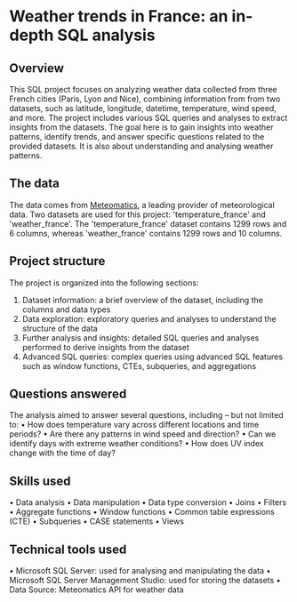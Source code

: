 # Weather trends in France: an in-depth SQL analysis


## Overview
This SQL project focuses on analyzing weather data collected from three French cities (Paris, Lyon and Nice), combining information from from two datasets, such as latitude, longitude, 
datetime, temperature, wind speed, and more. 
The project includes various SQL queries and analyses to extract insights from the datasets. 
The goal here is to gain insights into weather patterns, identify trends, and answer specific questions related to the provided datasets. It is also about understanding and analysing 
weather patterns.

## The data
The data comes from [Meteomatics](https://www.meteomatics.com/), a leading provider of meteorological data. Two datasets are used for this project: 'temperature_france' and 'weather_france'.
The 'temperature_france' dataset contains 1299 rows and 6 columns, whereas 'weather_france' contains 1299 rows and 10 columns.

## Project structure
The project is organized into the following sections:
1.	Dataset information: a brief overview of the dataset, including the columns and data types
2.	Data exploration: exploratory queries and analyses to understand the structure of the data
3.	Further analysis and insights: detailed SQL queries and analyses performed to derive insights from the dataset
4.	Advanced SQL queries: complex queries using advanced SQL features such as window functions, CTEs, subqueries, and aggregations

## Questions answered
The analysis aimed to answer several questions, including – but not limited to:
•	How does temperature vary across different locations and time periods?
•	Are there any patterns in wind speed and direction?
•	Can we identify days with extreme weather conditions?
•	How does UV index change with the time of day?

## Skills used
•	Data analysis
•	Data manipulation
•	Data type conversion
•	Joins
•	Filters
•	Aggregate functions
•	Window functions
•	Common table expressions (CTE)
•	Subqueries
•	CASE statements
•	Views

## Technical tools used
• Microsoft SQL Server: used for analysing and manipulating the data
• Microsoft SQL Server Management Studio: used for storing the datasets
•	Data Source: Meteomatics API for weather data

